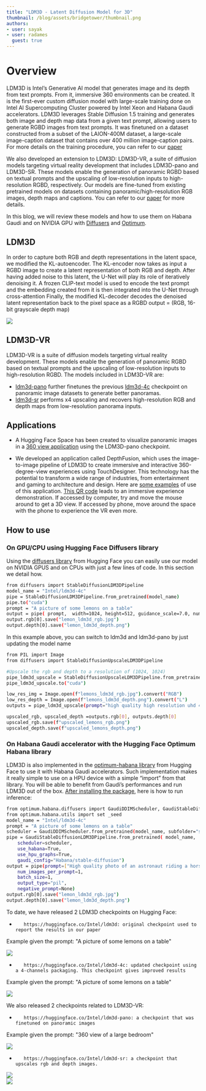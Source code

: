 ```yaml
---
title: "LDM3D - Latent Diffusion Model for 3D"
thumbnail: /blog/assets/bridgetower/thumbnail.png
authors:
- user: sayak
- user: radames
  guest: true
---
```


# Overview

<!-- {blog_metadata} -->
<!-- {authors} -->

LDM3D is Intel’s Generative AI model that generates image and its depth from text prompts. From it, immersive 360 environments can be created. It is the first-ever custom diffusion model with large-scale training done on Intel AI Supercomputing Cluster powered by Intel Xeon and Habana Gaudi accelerators.
LDM3D leverages Stable Diffusion 1.5 training and generates both image and depth map data from a given text prompt, allowing users to generate RGBD images from text prompts.
 It was finetuned on a dataset constructed from a subset of the LAION-400M dataset, a large-scale image-caption dataset that contains over 400 million image-caption pairs. For more details on the training procedure, you can refer to our [paper](https://arxiv.org/abs/2305.10853)

 We also developed an extension to LDM3D: LDM3D-VR, a suite of diffusion models targeting virtual reality development that includes LDM3D-pano and LDM3D-SR. These models enable the generation of panoramic RGBD based on textual prompts and the upscaling of low-resolution inputs to high-resolution RGBD, respectively. Our models are fine-tuned from existing pretrained models on datasets containing panoramic/high-resolution RGB images, depth maps and captions. You can refer to our [paper](https://arxiv.org/pdf/2311.03226) for more details.


In this blog, we will review these models and how to use them on Habana Gaudi and on NVIDIA GPU with [Diffusers](https://github.com/huggingface/diffusers) and [Optimum](https://github.com/huggingface/optimum).

## LDM3D
In order to capture both RGB and depth representations in the latent space, we modified the KL-autoencoder. The KL-encoder now takes as input a RGBD image to create a latent representation of both RGB and depth. After having added noise to this latent, the U-Net will play its role of iteratively denoising it.
A frozen CLIP-text model is used to encode the text prompt and the embedding created from it is then integrated into the U-Net through cross-attention
Finally, the modified KL-decoder decodes the denoised latent representation back to the pixel space as a RGBD output = (RGB, 16-bit grayscale depth map)

<div class="flex justify-center">
    <img src="https://huggingface.co/Intel/ldm3d/resolve/main/model_overview.png">
</div>

## LDM3D-VR

 LDM3D-VR is a suite of diffusion models targeting virtual reality development. These models enable the generation of panoramic RGBD based on textual prompts and the upscaling of low-resolution inputs to high-resolution RGBD. The models included in LDM3D-VR are:

 - [ldm3d-pano](https://huggingface.co/Intel/ldm3d-pano) further finetunes the previous [ldm3d-4c](https://huggingface.co/Intel/ldm3d-4c) checkpoint on panoramic image datasets to generate better panoramas.
 - [ldm3d-sr](https://huggingface.co/Intel/ldm3d-sr) performs x4 upscaling and recovers high-resolution RGB and depth maps from low-resolution panorama inputs.

## Applications

-  A Hugging Face Space has been created to visualize panoramic images in a [360 view application](https://huggingface.co/spaces/Intel/ldm3d) using the LDM3D-pano checkpoint.

- We developed an application called DepthFusion, which uses the image-to-image pipeline of LDM3D to create immersive and interactive 360-degree-view experiences using TouchDesigner. This technology has the potential to transform a wide range of industries, from entertainment and gaming to architecture and design.
 Here are [some examples](https://www.youtube.com/watch?v=6oS7gSQzFCI) of use of this application.
[This QR code](assets/model_overview.png) leads to an immersive experience demonstration. If accessed by computer, try and move the mouse around to get a 3D view. If accessed by phone, move around the space with the phone to experience the VR even more.


## How to use

### On GPU/CPU using Hugging Face Diffusers library
Using the [diffusers library](https://github.com/huggingface/diffusers) from Hugging Face you can easily use our model on NVIDIA GPUS and on CPUs with just a few lines of code. In this section we detail how.


```bash
from diffusers import StableDiffusionLDM3DPipeline
model_name = "Intel/ldm3d-4c"
pipe = StableDiffusionLDM3DPipeline.from_pretrained(model_name)
pipe.to("cuda")
prompt = "A picture of some lemons on a table"
output = pipe( prompt,  width=1024, height=512, guidance_scale=7.0, num_inference_steps=50 )
output.rgb[0].save("lemon_ldm3d_rgb.jpg")
output.depth[0].save("lemon_ldm3d_depth.png")
```
In this example above, you can switch to ldm3d and ldm3d-pano by just updating the model name

```bash
from PIL import Image
from diffusers import StableDiffusionUpscaleLDM3DPipeline

#Upscale the rgb and depth to a resolution of (1024, 1024)
pipe_ldm3d_upscale = StableDiffusionUpscaleLDM3DPipeline.from_pretrained("Intel/ldm3d-sr")
pipe_ldm3d_upscale.to("cuda")

low_res_img = Image.open(f"lemons_ldm3d_rgb.jpg").convert("RGB")
low_res_depth = Image.open(f"lemons_ldm3d_depth.png").convert("L")
outputs = pipe_ldm3d_upscale(prompt="high quality high resolution uhd 4k image", rgb=low_res_img, depth=low_res_depth, num_inference_steps=50, target_res=[1024, 1024])

upscaled_rgb, upscaled_depth =outputs.rgb[0], outputs.depth[0]
upscaled_rgb.save(f"upscaled_lemons_rgb.png")
upscaled_depth.save(f"upscaled_lemons_depth.png")
```

### On Habana Gaudi accelerator with the Hugging Face Optimum Habana library
LDM3D is also implemented in the [optimum-habana library](https://github.com/huggingface/optimum-habana) from Hugging Face to use it with Habana Gaudi accelerators. Such implementation makes it really simple to use on a HPU device with a simple “import” from that library. You will be able to benefit from Gaudi’s performances and run LDM3D out of the box.
[After installing the package](https://github.com/huggingface/optimum-habana#install), here is how to run inference:

```bash
from optimum.habana.diffusers import GaudiDDIMScheduler, GaudiStableDiffusionLDM3DPipeline
from optimum.habana.utils import set _seed
model_name = "Intel/ldm3d-4c"
prompt = "A picture of some lemons on a table"
scheduler = GaudiDDIMScheduler.from_pretrained(model_name, subfolder="scheduler")
pipe = GaudiStableDiffusionLDM3DPipeline.from_pretrained( model_name,
 	scheduler=scheduler,
	use_habana=True,
 	use_hpu_graphs=True,
 	gaudi_config="Habana/stable-diffusion")
output = pipe(prompt=["High quality photo of an astronaut riding a horse in space"],
 	num_images_per_prompt=1,
 	batch_size=1,
 	output_type="pil",
	negative_prompt=None)
output.rgb[0].save("lemon_ldm3d_rgb.jpg")
output.depth[0].save("lemon_ldm3d_depth.png")
```


To date, we have released 2 LDM3D checkpoints on Hugging Face:
-        https://huggingface.co/Intel/ldm3d: original checkpoint used to report the results in our paper
Example given the prompt: "A picture of some lemons on a table"
<div class="flex justify-center">
    <img src="https://huggingface.co/Intel/ldm3d/resolve/main/ldm3d_results.png",width="100">
</div>

-        https://huggingface.co/Intel/ldm3d-4c: updated checkpoint using a 4-channels packaging. This checkpoint gives improved results
Example given the prompt: "A picture of some lemons on a table"
<div class="flex justify-center">
    <img src="https://huggingface.co/Intel/ldm3d-4c/resolve/main/ldm3d_4c_results.png",width="100">
</div>

We also released 2 checkpoints related to LDM3D-VR:
-        https://huggingface.co/Intel/ldm3d-pano: a checkpoint that was finetuned on panoramic images
Example given the prompt: "360 view of a large bedroom"
<div class="flex justify-center">
    <img src="https://huggingface.co/Intel/ldm3d-pano/resolve/main/ldm3d_pano_results.png",width="100">
</div>

-        https://huggingface.co/Intel/ldm3d-sr: a checkpoint that upscales rgb and depth images.
<div class="flex justify-center">
    <img src="https://huggingface.co/Intel/ldm3d-sr/resolve/main/ldm3d_sr_rgb_results.png",width="100">
</div>
<div class="flex justify-center">
    <img src="https://huggingface.co/Intel/ldm3d-sr/resolve/main/ldm3d_sr_depth_results.png",width="100">
</div>

